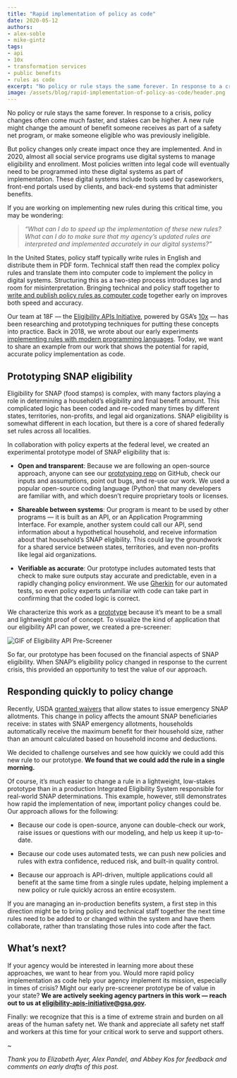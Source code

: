 ```yaml
---
title: "Rapid implementation of policy as code"
date: 2020-05-12
authors:
- alex-soble
- mike-gintz
tags:
- api
- 10x
- transformation services
- public benefits
- rules as code
excerpt: "No policy or rule stays the same forever. In response to a crisis, policy changes often come much faster, and stakes can be higher."
image: /assets/blog/rapid-implementation-of-policy-as-code/header.png
---
```


No policy or rule stays the same forever. In response to a crisis, policy changes often come much faster, and stakes can be higher. A new rule might change the amount of benefit someone receives as part of a safety net program, or make someone eligible who was previously ineligible.

But policy changes only create impact once they are implemented. And in 2020, almost all social service programs use digital systems to manage eligibility and enrollment. Most policies written into legal code will eventually need to be programmed into these digital systems as part of implementation. These digital systems include tools used by caseworkers, front-end portals used by clients, and back-end systems that administer benefits.

If you are working on implementing new rules during this critical time, you may be wondering:

> *“What can I do to speed up the implementation of these new rules? What can I do to make sure that my agency’s updated rules are interpreted and implemented accurately in our digital systems?”*

In the United States, policy staff typically write rules in English and distribute them in PDF form. Technical staff then read the complex policy rules and translate them into computer code to implement the policy in digital systems. Structuring this as a two-step process introduces lag and room for misinterpretation. Bringing technical and policy staff together to [write and publish policy rules as computer code](https://18f.gsa.gov/2018/10/16/exploring-a-new-way-to-make-eligibility-rules-easier-to-implement/) together early on improves both speed and accuracy.

Our team at 18F — the [Eligibility APIs Initiative](https://github.com/18F/eligibility-rules-service/blob/master/README.md), powered by GSA’s [10x](https://10x.gsa.gov/) — has been researching and prototyping techniques for putting these concepts into practice. Back in 2018, we wrote about our early experiments [implementing rules with modern programming languages](https://18f.gsa.gov/2018/10/09/implementing-rules-without-rules-engines/). Today, we want to share an example from our work that shows the potential for rapid, accurate policy implementation as code.

## Prototyping SNAP eligibility

Eligibility for SNAP (food stamps) is complex, with many factors playing a role in determining a household’s eligibility and final benefit amount. This complicated logic has been coded and re-coded many times by different states, territories, non-profits, and legal aid organizations. SNAP eligibility is somewhat different in each location, but there is a core of shared federally set rules across all localities.

In collaboration with policy experts at the federal level, we created an experimental prototype model of SNAP eligibility that is:

* **Open and transparent**: Because we are following an open-source approach, anyone can see our [prototyping repo](https://github.com/18F/snap-api-prototype) on GitHub, check our inputs and assumptions, point out bugs, and re-use our work. We used a popular open-source coding language (Python) that many developers are familiar with, and which doesn’t require proprietary tools or licenses.

* **Shareable between systems**: Our program is meant to be used by other programs — it is built as an API, or an Application Programming Interface. For example, another system could call our API, send information about a hypothetical household, and receive information about that household’s SNAP eligibility. This could lay the groundwork for a shared service between states, territories, and even non-profits like legal aid organizations.

* **Verifiable as accurate**: Our prototype includes automated tests that check to make sure outputs stay accurate and predictable, even in a rapidly changing policy environment. We use [Gherkin](https://docs.behat.org/en/v2.5/guides/1.gherkin.html) for our automated tests, so even policy experts unfamiliar with code can take part in confirming that the coded logic is correct.

We characterize this work as a [prototype](https://18f.gsa.gov/2018/01/30/getting-prepared-to-prototype/) because it’s meant to be a small and lightweight proof of concept. To visualize the kind of application that our eligibility API can power, we created a pre-screener:

![GIF of Eligibility API Pre-Screener]({{site.baseurl}}/assets/blog/rapid-implementation-of-policy-as-code/prescreener-gif.gif)

So far, our prototype has been focused on the financial aspects of SNAP eligibility. When SNAP’s eligibility policy changed in response to the current crisis, this provided an opportunity to test the value of our approach.

## Responding quickly to policy change

Recently, USDA [granted waivers](https://www.fns.usda.gov/disaster/pandemic/snap-emergency-allotments) that allow states to issue emergency SNAP allotments. This change in policy affects the amount SNAP beneficiaries receive: in states with SNAP emergency allotments, households automatically receive the maximum benefit for their household size, rather than an amount calculated based on household income and deductions.

We decided to challenge ourselves and see how quickly we could add this new rule to our prototype. **We found that we could add the rule in a single morning.**

Of course, it’s much easier to change a rule in a lightweight, low-stakes prototype than in a production Integrated Eligibility System responsible for real-world SNAP determinations. This example, however, still demonstrates how rapid the implementation of new, important policy changes could be. Our approach allows for the following:

* Because our code is open-source, anyone can double-check our work, raise issues or questions with our modeling, and help us keep it up-to-date.

* Because our code uses automated tests, we can push new policies and rules with extra confidence, reduced risk, and built-in quality control.

* Because our approach is API-driven, multiple applications could all benefit at the same time from a single rules update, helping implement a new policy or rule quickly across an entire ecosystem.

If you are managing an in-production benefits system, a first step in this direction might be to bring policy and technical staff together the next time rules need to be added to or changed within the system and have them collaborate, rather than translating those rules into code after the fact.

## What’s next?

If your agency would be interested in learning more about these approaches, we want to hear from you. Would more rapid policy implementation as code help your agency implement its mission, especially in times of crisis? Might our early pre-screener prototype be of value in your state? **We are actively seeking agency partners in this work — reach out to us at [eligibility-apis-initiative@gsa.gov](mailto:eligibility-apis-initiative@gsa.gov).**

Finally: we recognize that this is a time of extreme strain and burden on all areas of the human safety net. We thank and appreciate all safety net staff and workers at this time for your critical work to serve and support others.

~

*Thank you to Elizabeth Ayer, Alex Pandel, and Abbey Kos for feedback and comments on early drafts of this post.*

<br/>
<br/>

